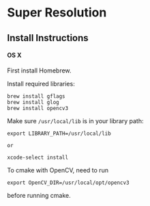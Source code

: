 Super Resolution
================

Install Instructions
--------------------

#### OS X

First install Homebrew.

Install required libraries:
```
brew install gflags
brew install glog
brew install opencv3
```

Make sure `/usr/local/lib` is in your library path:
```
export LIBRARY_PATH=/usr/local/lib

or

xcode-select install
```

To cmake with OpenCV, need to run
```
export OpenCV_DIR=/usr/local/opt/opencv3
```
before running cmake.
